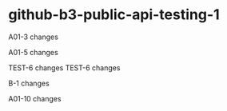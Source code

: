 # github-b3-public-api-testing-1


A01-3 changes

A01-5 changes

TEST-6 changes
TEST-6 changes

B-1 changes

A01-10 changes
